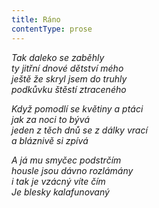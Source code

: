 ```yaml
---
title: Ráno
contentType: prose
---
```


_Tak daleko se zaběhly  
ty jitřní dnové dětství mého  
ještě že skryl jsem do truhly  
podkůvku štěstí ztraceného_

  

_Když pomodlí se květiny a ptáci  
jak za noci to bývá  
jeden z těch dnů se z dálky vrací  
a bláznivě si zpívá_

  

_A já mu smyčec podstrčím  
housle jsou dávno rozlámány  
i tak je vzácný víte čím  
Je blesky kalafunovaný_
